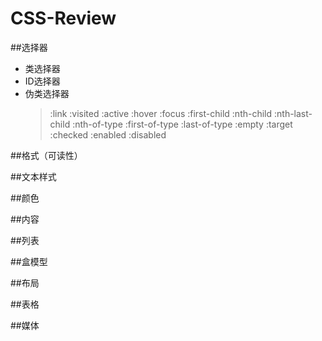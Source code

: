 # CSS-Review

##选择器
  * 类选择器
  * ID选择器
  * 伪类选择器
    > :link
    > :visited
    > :active
    > :hover
    > :focus
    > :first-child
    > :nth-child
    > :nth-last-child
    > :nth-of-type
    > :first-of-type
    > :last-of-type
    > :empty
    > :target
    > :checked
    > :enabled
    > :disabled

##格式（可读性）


##文本样式


##颜色


##内容


##列表


##盒模型


##布局


##表格


##媒体

